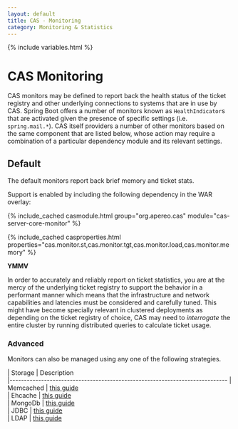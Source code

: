 ```yaml
---
layout: default
title: CAS - Monitoring
category: Monitoring & Statistics
---
```


{% include variables.html %}

# CAS Monitoring

CAS monitors may be defined to report back the health status of the ticket registry 
and other underlying connections to systems that are in use by CAS. Spring Boot 
offers a number of monitors known as `HealthIndicator`s that are activated given 
the presence of specific settings (i.e. `spring.mail.*`). CAS itself providers a 
number of other monitors based on the same component that are listed below, whose 
action may require a combination of a particular dependency module and its relevant settings.

## Default

The default monitors report back brief memory and ticket stats.

Support is enabled by including the following dependency in the WAR overlay:

{% include_cached casmodule.html group="org.apereo.cas" module="cas-server-core-monitor" %}

{% include_cached casproperties.html 
properties="cas.monitor.st,cas.monitor.tgt,cas.monitor.load,cas.monitor.memory" %}

<div class="alert alert-warning"><strong>YMMV</strong><p>In order to accurately and reliably 
report on ticket statistics, you are at the mercy of the underlying ticket registry to support 
the behavior in a performant manner which means that the infrastructure and network capabilities 
and latencies must be considered and carefully tuned. This might have become specially relevant 
in clustered deployments as depending on the ticket registry of choice, CAS may need 
to <i>interrogate</i> the entire cluster by running distributed queries to calculate ticket usage.</p></div>

### Advanced

Monitors can also be managed using any one of the following strategies.

| Storage        | Description                                         
|----------------------------------------------------------------------------
| Memcached      | [this guide](Configuring-Monitoring-Memcached.html)  
| Ehcache        | [this guide](Configuring-Monitoring-Ehcache.html)  
| MongoDb        | [this guide](Configuring-Monitoring-MongoDb.html)  
| JDBC           | [this guide](Configuring-Monitoring-JDBC.html)  
| LDAP           | [this guide](Configuring-Monitoring-LDAP.html)
